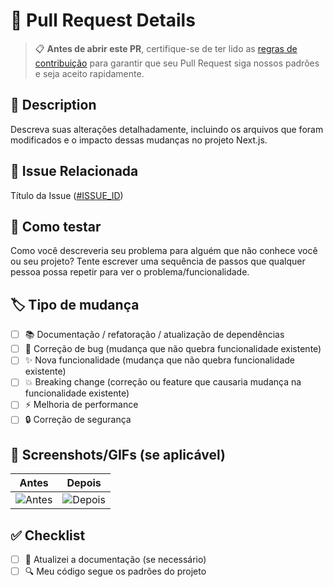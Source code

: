 # 🚀 Pull Request Details

> 📋 **Antes de abrir este PR**, certifique-se de ter lido as [regras de contribuição](../README.md#-como-contribuir) para garantir que seu Pull Request siga nossos padrões e seja aceito rapidamente.

## 📝 Description

Descreva suas alterações detalhadamente, incluindo os arquivos que foram modificados e o impacto dessas mudanças no projeto Next.js.

## 🔗 Issue Relacionada

Título da Issue ([#ISSUE_ID](http://github.com/link_for_issue))

## 🧪 Como testar

Como você descreveria seu problema para alguém que não conhece você ou seu projeto?
Tente escrever uma sequência de passos que qualquer pessoa possa repetir para ver o problema/funcionalidade.

## 🏷️ Tipo de mudança

<!--- Que tipos de mudanças seu código introduz? Marque um `x` em todas as caixas que se aplicam: -->

- [ ] 📚 Documentação / refatoração / atualização de dependências
- [ ] 🐛 Correção de bug (mudança que não quebra funcionalidade existente)
- [ ] ✨ Nova funcionalidade (mudança que não quebra funcionalidade existente)
- [ ] 💥 Breaking change (correção ou feature que causaria mudança na funcionalidade existente)
- [ ] ⚡ Melhoria de performance
- [ ] 🔒 Correção de segurança

## 📱 Screenshots/GIFs (se aplicável)

<!--- Adicione screenshots ou GIFs para mudanças visuais -->

| Antes         | Depois         |
| ------------- | -------------- |
| ![Antes](url) | ![Depois](url) |

## ✅ Checklist

- [ ] 📖 Atualizei a documentação (se necessário)
- [ ] 🔍 Meu código segue os padrões do projeto
